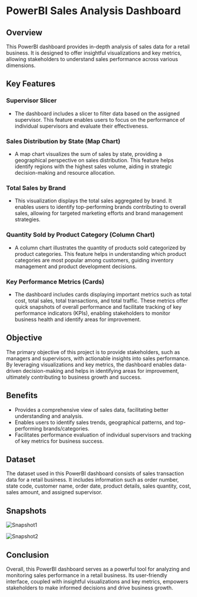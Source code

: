 # PowerBI Sales Analysis Dashboard

## Overview

This PowerBI dashboard provides in-depth analysis of sales data for a retail business. It is designed to offer insightful visualizations and key metrics, allowing stakeholders to understand sales performance across various dimensions.

## Key Features

### Supervisor Slicer

- The dashboard includes a slicer to filter data based on the assigned supervisor. This feature enables users to focus on the performance of individual supervisors and evaluate their effectiveness.

### Sales Distribution by State (Map Chart)

- A map chart visualizes the sum of sales by state, providing a geographical perspective on sales distribution. This feature helps identify regions with the highest sales volume, aiding in strategic decision-making and resource allocation.

### Total Sales by Brand

- This visualization displays the total sales aggregated by brand. It enables users to identify top-performing brands contributing to overall sales, allowing for targeted marketing efforts and brand management strategies.

### Quantity Sold by Product Category (Column Chart)

- A column chart illustrates the quantity of products sold categorized by product categories. This feature helps in understanding which product categories are most popular among customers, guiding inventory management and product development decisions.

### Key Performance Metrics (Cards)

- The dashboard includes cards displaying important metrics such as total cost, total sales, total transactions, and total traffic. These metrics offer quick snapshots of overall performance and facilitate tracking of key performance indicators (KPIs), enabling stakeholders to monitor business health and identify areas for improvement.

## Objective

The primary objective of this project is to provide stakeholders, such as managers and supervisors, with actionable insights into sales performance. By leveraging visualizations and key metrics, the dashboard enables data-driven decision-making and helps in identifying areas for improvement, ultimately contributing to business growth and success.

## Benefits

- Provides a comprehensive view of sales data, facilitating better understanding and analysis.
- Enables users to identify sales trends, geographical patterns, and top-performing brands/categories.
- Facilitates performance evaluation of individual supervisors and tracking of key metrics for business success.

## Dataset

The dataset used in this PowerBI dashboard consists of sales transaction data for a retail business. It includes information such as order number, state code, customer name, order date, product details, sales quantity, cost, sales amount, and assigned supervisor.

## Snapshots
![Snapshot1](https://github.com/apekshagangurde/PowerBI-Sales-Analysis-Dashboard-20221-22/assets/100061307/0417dea9-3328-4379-88ce-143421b77b7f)

![Snapshot2](https://github.com/apekshagangurde/PowerBI-Sales-Analysis-Dashboard-20221-22/assets/100061307/32ba3f99-d4d8-4ce7-ae7e-5a761d5add6a)

## Conclusion

Overall, this PowerBI dashboard serves as a powerful tool for analyzing and monitoring sales performance in a retail business. Its user-friendly interface, coupled with insightful visualizations and key metrics, empowers stakeholders to make informed decisions and drive business growth.

